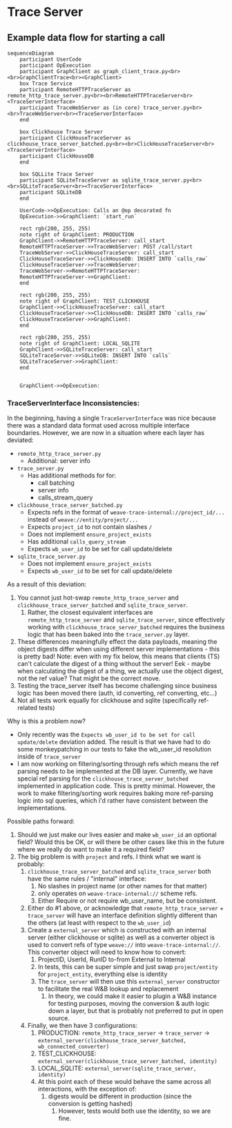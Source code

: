 # Trace Server

## Example data flow for starting a call

```mermaid
sequenceDiagram
    participant UserCode
    participant OpExecution
    participant GraphClient as graph_client_trace.py<br><br>GraphClientTrace<br><GraphClient>
    box Trace Service
    participant RemoteHTTPTraceServer as remote_http_trace_server.py<br><br>RemoteHTTPTraceServer<br><TraceServerInterface>
    participant TraceWebServer as (in core) trace_server.py<br><br>TraceWebServer<br><TraceServerInterface>
    end
    
    box Clickhouse Trace Server
    participant ClickHouseTraceServer as clickhouse_trace_server_batched.py<br><br>ClickHouseTraceServer<br><TraceServerInterface>
    participant ClickHouseDB
    end
    
    box SQLLite Trace Server
    participant SQLiteTraceServer as sqlite_trace_server.py<br><br>SQLiteTraceServer<br><TraceServerInterface>
    participant SQLiteDB
    end

    UserCode->>OpExecution: Calls an @op decorated fn
    OpExecution->>GraphClient: `start_run`
    
    rect rgb(200, 255, 255) 
    note right of GraphClient: PRODUCTION
    GraphClient->>RemoteHTTPTraceServer: call_start
    RemoteHTTPTraceServer->>TraceWebServer: POST /call/start
    TraceWebServer->>ClickHouseTraceServer: call_start
    ClickHouseTraceServer->>ClickHouseDB: INSERT INTO `calls_raw`
    ClickHouseTraceServer->>TraceWebServer: 
    TraceWebServer->>RemoteHTTPTraceServer: 
    RemoteHTTPTraceServer->>GraphClient: 
    end
    
    rect rgb(200, 255, 255) 
    note right of GraphClient: TEST_CLICKHOUSE
    GraphClient->>ClickHouseTraceServer: call_start
    ClickHouseTraceServer->>ClickHouseDB: INSERT INTO `calls_raw`
    ClickHouseTraceServer->>GraphClient: 
    end
    
    rect rgb(200, 255, 255) 
    note right of GraphClient: LOCAL_SQLITE
    GraphClient->>SQLiteTraceServer: call_start
    SQLiteTraceServer->>SQLiteDB: INSERT INTO `calls`
    SQLiteTraceServer->>GraphClient: 
    end
    

    GraphClient->>OpExecution: 
```

### TraceServerInterface Inconsistencies:
In the beginning, having a single `TraceServerInterface` was nice because there was a standard data format used across multiple interface boundaries. However, we are now in a situation where each layer has deviated:
* `remote_http_trace_server.py`
  * Additional: server info
* `trace_server.py`
  * Has additional methods for for:
    * call batching
    * server info
    * calls_stream_query
* `clickhouse_trace_server_batched.py`
  * Expects refs in the format of `weave-trace-internal://project_id/...` instead of `weave://entity/project/...`
  * Expects `project_id` to not contain slashes `/`
  * Does not implement `ensure_project_exists`
  * Has additional `calls_query_stream`
  * Expects `wb_user_id` to be set for call update/delete
* `sqlite_trace_server.py`
  * Does not implement `ensure_project_exists`
  * Expects `wb_user_id` to be set for call update/delete

As a result of this deviation:
1. You cannot just hot-swap `remote_http_trace_server` and `clickhouse_trace_server_batched` and `sqlite_trace_server`.
   1. Rather, the closest equivalent interfaces are `remote_http_trace_server` and `sqlite_trace_server`, since effectively working with `clickhouse_trace_server_batched` requires the business logic that has been baked into the `trace_server.py` layer.
2. These differences meaningfully effect the data payloads, meaning the object digests differ when using different server implementations - this is pretty bad! Note: even with my fix below, this means that clients (TS) can't calculate the digest of a thing without the server! Eek - maybe when calculating the digest of a thing, we actually use the object digest, not the ref value? That might be the correct move.
3. Testing the trace_server itself has become challenging since business logic has been moved there (auth, id converting, ref converting, etc...)
4. Not all tests work equally for clickhouse and sqlite (specifically ref-related tests)

Why is this a problem now?
* Only recently was the `Expects wb_user_id to be set for call update/delete` deviation added. The result is that we have had to do some monkeypatching in our tests to fake the wb_user_id resolution inside of `trace_server`
* I am now working on filtering/sorting through refs which means the ref parsing needs to be implemented at the DB layer. Currently, we have special ref parsing for the `clickhouse_trace_server_batched` implemented in application code. This is pretty minimal. However, the work to make filtering/sorting work requires baking more ref-parsing logic into sql queries, which i'd rather have consistent between the implementations.

Possible paths forward:
1. Should we just make our lives easier and make `wb_user_id` an optional field? Would this be OK, or will there be other cases like this in the future where we really do want to make it a required field?
2. The big problem is with `project` and refs. I think what we want is probably:
   1. `clickhouse_trace_server_batched` and `sqlite_trace_server` both have the same rules / "internal" interface: 
      1. No slashes in project name (or other names for that matter)
      2. only operates on `weave-trace-internal://` scheme refs.
      3. Either Require or not require wb_user_name, but be consistent.
   2. Either do #1 above, or acknowledge that `remote_http_trace_server` + `trace_server` will have an interface definition slightly different than the others (at least with respect to the `wb_user_id`)
   3. Create a `external_server` which is constructed with an internal server (either clickhouse or sqlite) as well as a converter object is used to convert refs of type `weave://` into `weave-trace-internal://`. This converter object will need to know how to convert:
      1. ProjectID, UserId, RunID to-from External to Internal
      2. In tests, this can be super simple and just swap `project/entity` for `project_entity`, everything else is identity
      3. The `trace_server` will then use this `external_server` constructor to facilitate the real W&B lookup and replacement
         1. In theory, we could make it easier to plugin a W&B instance for testing purposes, moving the conversion & auth logic down a layer, but that is probably not preferred to put in open source.
   4. Finally, we then have 3 configurations:
      1. PRODUCTION: `remote_http_trace_server` -> `trace_server` -> `external_server(clickhouse_trace_server_batched, wb_connected_converter)`
      2. TEST_CLICKHOUSE: `external_server(clickhouse_trace_server_batched, identity)`
      3. LOCAL_SQLITE: `external_server(sqlite_trace_server, identity)`
      4. At this point each of these would behave the same across all interactions, with the exception of:
         1. digests would be different in production (since the conversion is getting hashed)
            1. However, tests would both use the identity, so we are fine.
